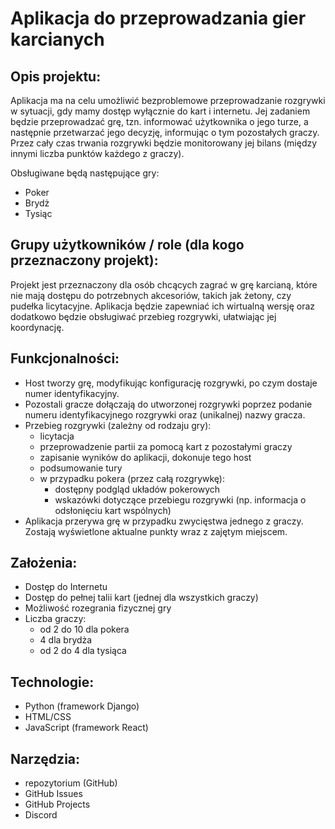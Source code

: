 # Aplikacja do przeprowadzania gier karcianych
## Opis projektu:
  Aplikacja ma na celu umożliwić bezproblemowe przeprowadzanie rozgrywki w sytuacji, gdy mamy dostęp wyłącznie do kart i internetu. Jej zadaniem będzie przeprowadzać grę, tzn. informować użytkownika o jego turze, a następnie przetwarzać jego decyzję, informując o tym pozostałych graczy. Przez cały czas trwania rozgrywki będzie monitorowany jej bilans (między innymi liczba punktów każdego z graczy).

  Obsługiwane będą następujące gry:
* Poker
* Brydż
* Tysiąc
## Grupy użytkowników / role (dla kogo przeznaczony projekt):
Projekt jest przeznaczony dla osób chcących zagrać w grę karcianą, które nie mają dostępu do potrzebnych akcesoriów, takich jak żetony, czy pudełka licytacyjne. Aplikacja będzie zapewniać ich wirtualną wersję oraz dodatkowo będzie obsługiwać przebieg rozgrywki, ułatwiając jej koordynację.
## Funkcjonalności:
* Host tworzy grę, modyfikując konfigurację rozgrywki, po czym dostaje numer identyfikacyjny.
* Pozostali gracze dołączają do utworzonej rozgrywki poprzez podanie numeru identyfikacyjnego rozgrywki oraz (unikalnej) nazwy gracza.
* Przebieg rozgrywki (zależny od rodzaju gry):
  * licytacja
  * przeprowadzenie partii za pomocą kart z pozostałymi graczy
  * zapisanie wyników do aplikacji, dokonuje tego host
  * podsumowanie tury
  * w przypadku pokera  (przez całą rozgrywkę):
    * dostępny podgląd układów pokerowych
    * wskazówki dotyczące przebiegu rozgrywki (np. informacja o odsłonięciu kart wspólnych)
* Aplikacja przerywa grę w przypadku zwycięstwa jednego z graczy. Zostają wyświetlone aktualne punkty wraz z zajętym miejscem.
## Założenia:
* Dostęp do Internetu
* Dostęp do pełnej talii kart (jednej dla wszystkich graczy)
* Możliwość rozegrania fizycznej gry
* Liczba graczy:
  * od 2 do 10 dla pokera
  * 4 dla brydża
  * od 2 do 4 dla tysiąca 
## Technologie:
* Python (framework Django)
* HTML/CSS
* JavaScript (framework React)
## Narzędzia:
* repozytorium (GitHub)
* GitHub Issues
* GitHub Projects
* Discord
